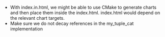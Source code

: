 - With index.in.html, we might be able to use CMake to generate charts and then place them inside the index.html. index.html would depend on the relevant chart targets.
- Make sure we do not decay references in the my_tuple_cat implementation
